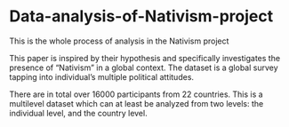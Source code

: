 # Data-analysis-of-Nativism-project
This is the whole process of analysis in the Nativism project

This paper is inspired by their hypothesis and specifically investigates the presence of “Nativism” in a global context. The dataset is a global survey tapping into individual’s multiple political attitudes. 

There are in total over 16000 participants from 22 countries. This is a multilevel dataset which can at least be analyzed from two levels: the individual level, and the country level.
